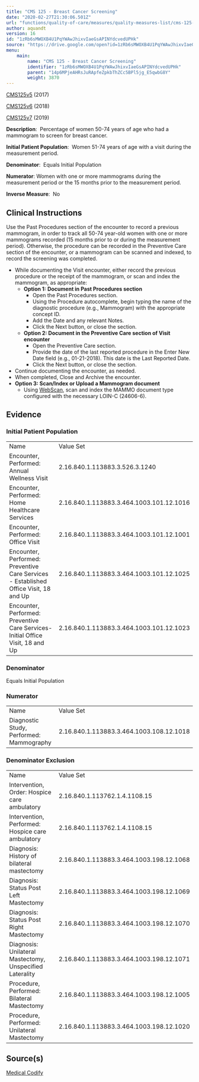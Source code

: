 ```yaml
---
title: "CMS 125 - Breast Cancer Screening"
date: "2020-02-27T21:30:06.501Z"
url: "functions/quality-of-care/measures/quality-measures-list/cms-125-breast-cancer-screening.html"
author: aquandt
version: 16
id: "1zRb6sMWOXB4U1PqYWAwJhixvIaeGsAPINYdcvedUPHk"
source: "https://drive.google.com/open?id=1zRb6sMWOXB4U1PqYWAwJhixvIaeGsAPINYdcvedUPHk"
menu:
    main:
        name: "CMS 125 - Breast Cancer Screening"
        identifier: "1zRb6sMWOXB4U1PqYWAwJhixvIaeGsAPINYdcvedUPHk"
        parent: "14p6MPjeAHRsJuRApfeZpkbThZCc5BPl5jg_E5qwbG8Y"
        weight: 3870
---
```

[CMS125v5](https://medicalcodify.com/eh/?f=layoutnouser&func&module&tabmodule&name=RXDBmain&searchterm=cms125&showresult=CMS125v5&showresulttype=Measure) (2017)

[CMS125v6](https://medicalcodify.com/eh/?f=layoutnouser&func&module&tabmodule&name=RXDBmain&searchterm=cms125&showresult=CMS125v6&showresulttype=Measure) (2018)

[CMS125v7](https://medicalcodify.com/eh/?f=layoutnouser&func&module&tabmodule&name=RXDBmain&searchterm=cms125&showresult=CMS125v7&showresulttype=Measure) (2019)



**Description**:  Percentage of women 50-74 years of age who had a mammogram to screen for breast cancer.

**Initial Patient Population**:  Women 51-74 years of age with a visit during the measurement period.

**Denominator**:  Equals Initial Population

**Numerator**: Women with one or more mammograms during the measurement period or the 15 months prior to the measurement period.

**Inverse Measure**:  No

## Clinical Instructions

Use the Past Procedures section of the encounter to record a previous mammogram, in order to track all 50-74 year-old women with one or more mammograms recorded (15 months prior to or during the measurement period). Otherwise, the procedure can be recorded in the Preventive Care section of the encounter, or a mammogram can be scanned and indexed, to record the screening was completed.

* While documenting the Visit encounter, either record the previous procedure or the receipt of the mammogram, or scan and index the mammogram, as appropriate:
    * <strong>Option 1:</strong> <strong>Document in Past Procedures section</strong>
        * Open the Past Procedures section.
        * Using the Procedure autocomplete, begin typing the name of the diagnostic procedure (e.g., Mammogram) with the appropriate concept ID.
        * Add the Date and any relevant Notes.
        * Click the Next button, or close the section.
    * <strong>Option 2: Document in the Preventive Care section of Visit encounter</strong>
        * Open the Preventive Care section.
        * Provide the date of the last reported procedure in the Enter New Date field (e.g., 01-21-2018). This date is the Last Reported Date.
        * Click the Next button, or close the section. 
* Continue documenting the encounter, as needed.
* When completed, Close and Archive the encounter.
* <strong>Option 3: Scan/Index or Upload a Mammogram document</strong>
    * Using [WebScan](../../../document-management/scanning-and-indexing.html), scan and index the MAMMO document type configured with the necessary LOIN-C (24606-6).

## Evidence

### Initial Patient Population

<table>
  <tr>
    <td>Name</td>
    <td>Value Set</td>
  </tr>
  <tr>
    <td>Encounter, Performed: Annual Wellness Visit</td>
    <td>2.16.840.1.113883.3.526.3.1240</td>
  </tr>
  <tr>
    <td>Encounter, Performed: Home Healthcare Services</td>
    <td>2.16.840.1.113883.3.464.1003.101.12.1016</td>
  </tr>
  <tr>
    <td>Encounter, Performed: Office Visit</td>
    <td>2.16.840.1.113883.3.464.1003.101.12.1001</td>
  </tr>
  <tr>
    <td>Encounter, Performed: Preventive Care Services - Established Office Visit, 18 and Up</td>
    <td>2.16.840.1.113883.3.464.1003.101.12.1025</td>
  </tr>
  <tr>
    <td>Encounter, Performed: Preventive Care Services-Initial Office Visit, 18 and Up</td>
    <td>2.16.840.1.113883.3.464.1003.101.12.1023</td>
  </tr>
</table>

### Denominator

Equals Initial Population

### Numerator

<table>
  <tr>
    <td>Name</td>
    <td>Value Set</td>
  </tr>
  <tr>
    <td>Diagnostic Study, Performed: Mammography</td>
    <td>2.16.840.1.113883.3.464.1003.108.12.1018</td>
  </tr>
</table>

### Denominator Exclusion

<table>
  <tr>
    <td>Name</td>
    <td>Value Set</td>
  </tr>
  <tr>
    <td>Intervention, Order: Hospice care ambulatory</td>
    <td>2.16.840.1.113762.1.4.1108.15</td>
  </tr>
  <tr>
    <td>Intervention, Performed: Hospice care ambulatory</td>
    <td>2.16.840.1.113762.1.4.1108.15</td>
  </tr>
  <tr>
    <td>Diagnosis: History of bilateral mastectomy</td>
    <td>2.16.840.1.113883.3.464.1003.198.12.1068</td>
  </tr>
  <tr>
    <td>Diagnosis: Status Post Left Mastectomy</td>
    <td>2.16.840.1.113883.3.464.1003.198.12.1069</td>
  </tr>
  <tr>
    <td>Diagnosis: Status Post Right Mastectomy</td>
    <td>2.16.840.1.113883.3.464.1003.198.12.1070</td>
  </tr>
  <tr>
    <td>Diagnosis: Unilateral Mastectomy, Unspecified Laterality</td>
    <td>2.16.840.1.113883.3.464.1003.198.12.1071</td>
  </tr>
  <tr>
    <td>Procedure, Performed: Bilateral Mastectomy</td>
    <td>2.16.840.1.113883.3.464.1003.198.12.1005</td>
  </tr>
  <tr>
    <td>Procedure, Performed: Unilateral Mastectomy</td>
    <td>2.16.840.1.113883.3.464.1003.198.12.1020</td>
  </tr>
</table>

## Source(s)

[Medical Codify](https://medicalcodify.com/eh/?f=layoutnouser&func&name=RXDBmain&module&tabmodule&searchterm=cms125&Submit=Search&icd9search=0&icd10search=0&icd10pcssearch=0&snomedsearch=0&loincsearch=0&labcorpsearch=0&questsearch=0&rxnormsearch=0&hcpcssearch=0&ndcsearch=0&cvxsearch=0&vissearch=0&vssearch=0&meassearch=1&pcssearch=1&fdbsearch=1&fdbnamesearch=1&fullsearch&flowsheet)

